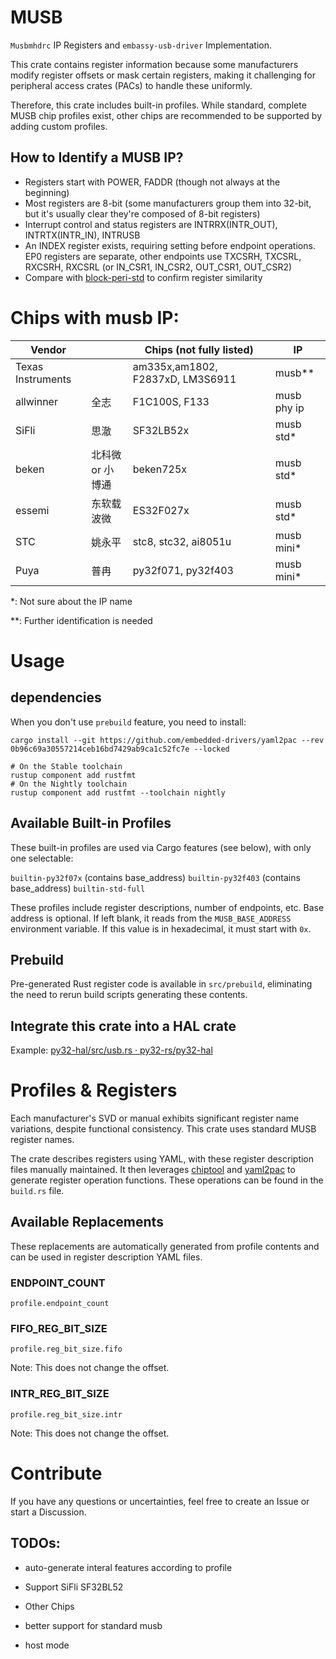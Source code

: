 # MUSB
`Musbmhdrc` IP Registers and `embassy-usb-driver` Implementation.



This crate contains register information because some manufacturers modify register offsets or mask certain registers, making it challenging for peripheral access crates (PACs) to handle these uniformly.

Therefore, this crate includes built-in profiles. While standard, complete MUSB chip profiles exist, other chips are recommended to be supported by adding custom profiles.

## How to Identify a MUSB IP?
- Registers start with POWER, FADDR (though not always at the beginning)
- Most registers are 8-bit (some manufacturers group them into 32-bit, but it's usually clear they're composed of 8-bit registers)
- Interrupt control and status registers are INTRRX(INTR_OUT), INTRTX(INTR_IN), INTRUSB
- An INDEX register exists, requiring setting before endpoint operations. EP0 registers are separate, other endpoints use TXCSRH, TXCSRL, RXCSRH, RXCSRL (or IN_CSR1, IN_CSR2, OUT_CSR1, OUT_CSR2)
- Compare with [block-peri-std](registers/blocks/peri_std.yaml) to confirm register similarity

# Chips with musb IP:

| Vendor            |                  | Chips (not fully listed)         | IP          |
| ----------------- | ---------------- | -------------------------------- | ----------- |
| Texas Instruments |                  | am335x,am1802, F2837xD, LM3S6911 | musb**      |
| allwinner         | 全志             | F1C100S, F133                    | musb phy ip |
| SiFli             | 思澈             | SF32LB52x                        | musb std*   |
| beken             | 北科微 or 小博通 | beken725x                        | musb std*   |
| essemi            | 东软载波微       | ES32F027x                        | musb std*   |
| STC               | 姚永平           | stc8, stc32, ai8051u             | musb mini*  |
| Puya              | 普冉             | py32f071, py32f403               | musb mini*  |

*: Not sure about the IP name

**: Further identification is needed

# Usage

## dependencies

When you don't use `prebuild` feature, you need to install:

``` shell
cargo install --git https://github.com/embedded-drivers/yaml2pac --rev 0b96c69a30557214ceb16bd7429ab9ca1c52fc7e --locked

# On the Stable toolchain
rustup component add rustfmt
# On the Nightly toolchain
rustup component add rustfmt --toolchain nightly
```

## Available Built-in Profiles

These built-in profiles are used via Cargo features (see below), with only one selectable:

`builtin-py32f07x` (contains base_address)
`builtin-py32f403` (contains base_address)
`builtin-std-full`

These profiles include register descriptions, number of endpoints, etc.
Base address is optional. If left blank, it reads from the `MUSB_BASE_ADDRESS` environment variable.
If this value is in hexadecimal, it must start with `0x`.

## Prebuild

Pre-generated Rust register code is available in `src/prebuild`, eliminating the need to rerun build scripts generating these contents.

## Integrate this crate into a HAL crate

Example: [py32-hal/src/usb.rs · py32-rs/py32-hal](https://github.com/py32-rs/py32-hal/blob/main/src/usb.rs)

# Profiles & Registers

Each manufacturer's SVD or manual exhibits significant register name variations, despite functional consistency. This crate uses standard MUSB register names.

The crate describes registers using YAML, with these register description files manually maintained. It then leverages [chiptool](https://github.com/embassy-rs/chiptool) and [yaml2pac](https://github.com/embedded-drivers/yaml2pac) to generate register operation functions. These operations can be found in the `build.rs` file.

## Available Replacements

These replacements are automatically generated from profile contents and can be used in register description YAML files.

### ENDPOINT_COUNT

`profile.endpoint_count`

### FIFO_REG_BIT_SIZE

`profile.reg_bit_size.fifo`

Note: This does not change the offset.

### INTR_REG_BIT_SIZE

`profile.reg_bit_size.intr`

Note: This does not change the offset.

# Contribute

If you have any questions or uncertainties, feel free to create an Issue or start a Discussion.

## TODOs:

- auto-generate interal features according to profile

- Support SiFli SF32BL52
- Other Chips
- better support for standard musb
- host mode 